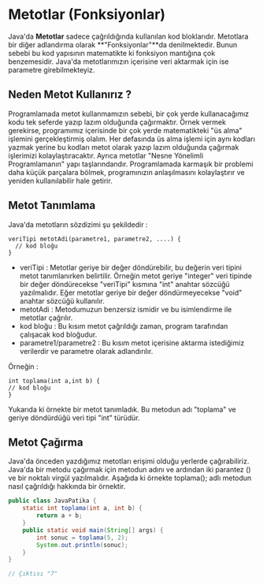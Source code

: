 # Metotlar (Fonksiyonlar)

Java'da **Metotlar** sadece çağrıldığında kullanılan kod bloklarıdır. Metotlara bir diğer adlandırma olarak **"Fonksiyonlar"**da denilmektedir. Bunun sebebi bu kod yapısının matematikte ki fonksiyon mantığına çok benzemesidir. Java'da metotlarımızın içerisine veri aktarmak için ise parametre girebilmekteyiz.

## Neden Metot Kullanırız ?

Programlamada metot kullanmamızın sebebi, bir çok yerde kullanacağımız kodu tek seferde yazıp lazım olduğunda çağırmaktır. Örnek vermek gerekirse, programımız içerisinde bir çok yerde matematikteki "üs alma" işlemini gerçekleştirmiş olalım. Her defasında üs alma işlemi için aynı kodları yazmak yerine bu kodları metot olarak yazıp lazım olduğunda çağırmak işlerimizi kolaylaştıracaktır. Ayrıca metotlar "Nesne Yönelimli Programlamanın" yapı taşlarındandır. Programlamada karmaşık bir problemi daha küçük parçalara bölmek, programınızın anlaşılmasını kolaylaştırır ve yeniden kullanılabilir hale getirir.

## Metot Tanımlama

Java'da metotların sözdizimi şu şekildedir :

```
veriTipi metotAdi(parametre1, parametre2, ....) {
  // kod bloğu
}
```

- veriTipi : Metotlar geriye bir değer döndürebilir, bu değerin veri tipini metot tanımlanırken belirtilir. Örneğin metot geriye "integer" veri tipinde bir değer döndürecekse "veriTipi" kısmına "int" anahtar sözcüğü yazılmalıdır. Eğer metotlar geriye bir değer döndürmeyecekse "void" anahtar sözcüğü kullanılır.
- metotAdi : Metodumuzun benzersiz ismidir ve bu isimlendirme ile metotlar çağrılır.
- kod bloğu : Bu kısım metot çağrıldığı zaman, program tarafından çalışacak kod bloğudur.
- parametre1/parametre2  : Bu kısım metot içerisine aktarma istediğimiz verilerdir ve parametre olarak adlandırılır.

Örneğin :

```
int toplama(int a,int b) {
// kod bloğu
}
```

Yukarıda ki örnekte bir metot tanımladık. Bu metodun adı "toplama" ve geriye döndürdüğü veri tipi "int" türüdür.

## Metot Çağırma

Java'da önceden yazdığımız metotları erişimi olduğu yerlerde çağırabiliriz. Java'da bir metodu çağırmak için metodun adını ve ardından iki parantez () ve bir noktalı virgül yazılmalıdır. Aşağıda ki örnekte toplama(); adlı metodun nasıl çağrıldığı hakkında bir örnektir.

```java
public class JavaPatika {
    static int toplama(int a, int b) {
        return a + b;
    }
    public static void main(String[] args) {
        int sonuc = toplama(5, 2);
        System.out.println(sonuc);
    }
}

// Çıktısı "7"
```

